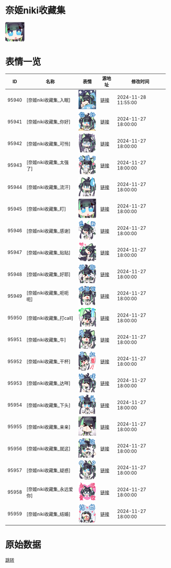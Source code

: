 # 奈姬niki收藏集

<img src="./cover.png" height="60" alt="cover" />

# 表情一览

|ID|名称|表情|源地址|修改时间|
|----|----|----|----|----|
|95940|[奈姬niki收藏集_入眠]|<img src="./pic/095940_%5B奈姬niki收藏集_入眠%5D.png" height="60" alt="入眠"/>|[链接](https://i0.hdslb.com/bfs/garb/b6e35227b7ffbe950d6586eba0304de836aa1256.png)|2024-11-28 11:55:00|
|95941|[奈姬niki收藏集_你好]|<img src="./pic/095941_%5B奈姬niki收藏集_你好%5D.png" height="60" alt="你好"/>|[链接](https://i0.hdslb.com/bfs/garb/e9e7160916b150503a364922d28c1cb5cded9965.png)|2024-11-27 18:00:00|
|95942|[奈姬niki收藏集_可怜]|<img src="./pic/095942_%5B奈姬niki收藏集_可怜%5D.png" height="60" alt="可怜"/>|[链接](https://i0.hdslb.com/bfs/garb/2cf91bc023108f83b411b1c1d60e0b9b0f155495.png)|2024-11-27 18:00:00|
|95943|[奈姬niki收藏集_太强了]|<img src="./pic/095943_%5B奈姬niki收藏集_太强了%5D.png" height="60" alt="太强了"/>|[链接](https://i0.hdslb.com/bfs/garb/068ebe63ce84b699a97578599ec55ab3a0efbc69.png)|2024-11-27 18:00:00|
|95944|[奈姬niki收藏集_流汗]|<img src="./pic/095944_%5B奈姬niki收藏集_流汗%5D.png" height="60" alt="流汗"/>|[链接](https://i0.hdslb.com/bfs/garb/5236353b26fc68d81f305a7bedd9fd6901b44a39.png)|2024-11-27 18:00:00|
|95945|[奈姬niki收藏集_盯]|<img src="./pic/095945_%5B奈姬niki收藏集_盯%5D.png" height="60" alt="盯"/>|[链接](https://i0.hdslb.com/bfs/garb/111ed4722a84f276540d8321aebc8596c37c03b4.png)|2024-11-27 18:00:00|
|95946|[奈姬niki收藏集_感谢]|<img src="./pic/095946_%5B奈姬niki收藏集_感谢%5D.png" height="60" alt="感谢"/>|[链接](https://i0.hdslb.com/bfs/garb/a0816a06ea475b5ec0979ddbb75d4a746c184507.png)|2024-11-27 18:00:00|
|95947|[奈姬niki收藏集_贴贴]|<img src="./pic/095947_%5B奈姬niki收藏集_贴贴%5D.png" height="60" alt="贴贴"/>|[链接](https://i0.hdslb.com/bfs/garb/5c3111ab059cf0ef4942dff7340b73ea660b724a.png)|2024-11-27 18:00:00|
|95948|[奈姬niki收藏集_好耶]|<img src="./pic/095948_%5B奈姬niki收藏集_好耶%5D.png" height="60" alt="好耶"/>|[链接](https://i0.hdslb.com/bfs/garb/db0ca18a1fd2ebd4a6c7129b6fe316bde5c56eca.png)|2024-11-27 18:00:00|
|95949|[奈姬niki收藏集_呃呃呃]|<img src="./pic/095949_%5B奈姬niki收藏集_呃呃呃%5D.png" height="60" alt="呃呃呃"/>|[链接](https://i0.hdslb.com/bfs/garb/bd7427c289bd319f4f485e5f0ab99480601af3ae.png)|2024-11-27 18:00:00|
|95950|[奈姬niki收藏集_打call]|<img src="./pic/095950_%5B奈姬niki收藏集_打call%5D.png" height="60" alt="打call"/>|[链接](https://i0.hdslb.com/bfs/garb/30a95ab8531d399ee48b8f2275ee737e1c21f3a7.png)|2024-11-27 18:00:00|
|95951|[奈姬niki收藏集_牛]|<img src="./pic/095951_%5B奈姬niki收藏集_牛%5D.png" height="60" alt="牛"/>|[链接](https://i0.hdslb.com/bfs/garb/27c3463801564091af684b557f6df8e2dc2b4b17.png)|2024-11-27 18:00:00|
|95952|[奈姬niki收藏集_干杯]|<img src="./pic/095952_%5B奈姬niki收藏集_干杯%5D.png" height="60" alt="干杯"/>|[链接](https://i0.hdslb.com/bfs/garb/46490d7e09839a70aeb415107a7287a1bb7a3be7.png)|2024-11-27 18:00:00|
|95953|[奈姬niki收藏集_达咩]|<img src="./pic/095953_%5B奈姬niki收藏集_达咩%5D.png" height="60" alt="达咩"/>|[链接](https://i0.hdslb.com/bfs/garb/7438c7c668355b41ada71a51b5bccaa5ecca18e1.png)|2024-11-27 18:00:00|
|95954|[奈姬niki收藏集_下头]|<img src="./pic/095954_%5B奈姬niki收藏集_下头%5D.png" height="60" alt="下头"/>|[链接](https://i0.hdslb.com/bfs/garb/2894d726d02490b1787da66a72af5a642550c93b.png)|2024-11-27 18:00:00|
|95955|[奈姬niki收藏集_亲亲]|<img src="./pic/095955_%5B奈姬niki收藏集_亲亲%5D.png" height="60" alt="亲亲"/>|[链接](https://i0.hdslb.com/bfs/garb/14643cf88750ce354b901b14ef3b6057773b280e.png)|2024-11-27 18:00:00|
|95956|[奈姬niki收藏集_就这]|<img src="./pic/095956_%5B奈姬niki收藏集_就这%5D.png" height="60" alt="就这"/>|[链接](https://i0.hdslb.com/bfs/garb/8161c5852028924d587280215c096346c0d30138.png)|2024-11-27 18:00:00|
|95957|[奈姬niki收藏集_疑惑]|<img src="./pic/095957_%5B奈姬niki收藏集_疑惑%5D.png" height="60" alt="疑惑"/>|[链接](https://i0.hdslb.com/bfs/garb/4f2211f6134c49db5f7f0a22491f084b008467ee.png)|2024-11-27 18:00:00|
|95958|[奈姬niki收藏集_永远爱你]|<img src="./pic/095958_%5B奈姬niki收藏集_永远爱你%5D.png" height="60" alt="永远爱你"/>|[链接](https://i0.hdslb.com/bfs/garb/eda3d6940b71f9fb7d29763e959c160e14baaec4.png)|2024-11-27 18:00:00|
|95959|[奈姬niki收藏集_结婚]|<img src="./pic/095959_%5B奈姬niki收藏集_结婚%5D.png" height="60" alt="结婚"/>|[链接](https://i0.hdslb.com/bfs/garb/012fa506770565a79d8dc01d5680614fcfc58cd4.png)|2024-11-27 18:00:00|

# 原始数据

[跳转](./raw.json)

